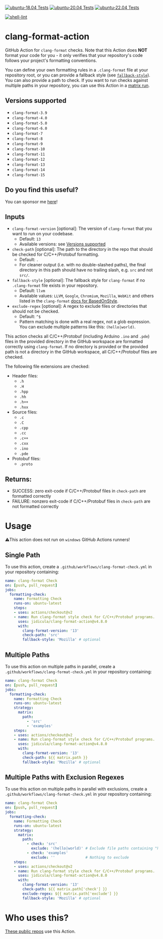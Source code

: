 [![ubuntu-18.04 Tests](https://github.com/jidicula/clang-format-action/actions/workflows/test-ubuntu-18.04.yml/badge.svg)](https://github.com/jidicula/clang-format-action/actions/workflows/test-ubuntu-18.04.yml) [![ubuntu-20.04 Tests](https://github.com/jidicula/clang-format-action/actions/workflows/test-ubuntu-20.04.yml/badge.svg)](https://github.com/jidicula/clang-format-action/actions/workflows/test-ubuntu-20.04.yml) [![ubuntu-22.04 Tests](https://github.com/jidicula/clang-format-action/actions/workflows/test-ubuntu-22.04.yml/badge.svg)](https://github.com/jidicula/clang-format-action/actions/workflows/test-ubuntu-22.04.yml)

[![shell-lint](https://github.com/jidicula/clang-format-action/workflows/shell-lint/badge.svg?branch=main)](https://github.com/jidicula/clang-format-action/actions?query=workflow%3Ashell-lint+branch%3Amain)


# clang-format-action
GitHub Action for `clang-format` checks. Note that this Action does **NOT** format your code for you - it only verifies that your repository's code follows your project's formatting conventions.

You can define your own formatting rules in a `.clang-format` file at your repository root, or you can provide a fallback style (see [`fallback-style`](#inputs)). You can also provide a path to check. If you want to run checks against multiple paths in your repository, you can use this Action in a [matrix run](#multiple-paths).

## Versions supported
* `clang-format-3.9`
* `clang-format-4.0`
* `clang-format-5.0`
* `clang-format-6.0`
* `clang-format-7`
* `clang-format-8`
* `clang-format-9`
* `clang-format-10`
* `clang-format-11`
* `clang-format-12`
* `clang-format-13`
* `clang-format-14`
* `clang-format-15`

## Do you find this useful?

You can sponsor me [here](https://github.com/sponsors/jidicula)!

## Inputs
* `clang-format-version` [optional]: The version of `clang-format` that you want to run on your codebase.
  * Default: `13`
  * Available versions: see [Versions supported](#versions-supported)
* `check-path` [optional]: The path to the directory in the repo that should be checked for C/C++/Protobuf formatting.
  * Default: `.`
  * For cleaner output (i.e. with no double-slashed paths), the final directory in this path should have no trailing slash, e.g. `src` and not `src/`.
* `fallback-style` [optional]: The fallback style for `clang-format` if no `.clang-format` file exists in your repository.
  * Default: `llvm`
  * Available values: `LLVM`, `Google`, `Chromium`, `Mozilla`, `WebKit` and others listed in the `clang-format` [docs for BasedOnStyle](https://clang.llvm.org/docs/ClangFormatStyleOptions.html#configurable-format-style-options).
* `exclude-regex` [optional]: A regex to exclude files or directories that should not be checked.
  * Default: `^$`
  * Pattern matching is done with a real regex, not a glob expression. You can exclude multiple patterns like this: `(hello|world)`.

This action checks all C/C++/Protobuf (including Arduino `.ino` and `.pde`) files in the provided directory in the GitHub workspace are formatted correctly using `clang-format`. If no directory is provided or the provided path is not a directory in the GitHub workspace, all C/C++/Protobuf files are checked.

The following file extensions are checked:
* Header files:
  * `.h`
  * `.H`
  * `.hpp`
  * `.hh`
  * `.h++`
  * `.hxx `
* Source files:
  * `.c`
  * `.C`
  * `.cpp`
  * `.cc`
  * `.c++`
  * `.cxx`
  * `.ino`
  * `.pde`
* Protobuf files:
  * `.proto`

## Returns:

* SUCCESS: zero exit-code if C/C++/Protobuf files in `check-path` are formatted correctly
* FAILURE: nonzero exit-code if C/C++/Protobuf files in `check-path` are not formatted correctly

# Usage

⚠️This action does not run on `windows`  GitHub Actions runners!

## Single Path

To use this action, create a `.github/workflows/clang-format-check.yml` in your repository containing:

```yaml
name: clang-format Check
on: [push, pull_request]
jobs:
  formatting-check:
    name: Formatting Check
    runs-on: ubuntu-latest
    steps:
    - uses: actions/checkout@v2
    - name: Run clang-format style check for C/C++/Protobuf programs.
      uses: jidicula/clang-format-action@v4.8.0
      with:
        clang-format-version: '13'
        check-path: 'src'
        fallback-style: 'Mozilla' # optional
```

## Multiple Paths
To use this action on multiple paths in parallel, create a `.github/workflows/clang-format-check.yml` in your repository containing:

```yaml
name: clang-format Check
on: [push, pull_request]
jobs:
  formatting-check:
    name: Formatting Check
    runs-on: ubuntu-latest
    strategy:
      matrix:
        path:
          - 'src'
          - 'examples'
    steps:
    - uses: actions/checkout@v2
    - name: Run clang-format style check for C/C++/Protobuf programs.
      uses: jidicula/clang-format-action@v4.8.0
      with:
        clang-format-version: '13'
        check-path: ${{ matrix.path }}
        fallback-style: 'Mozilla' # optional
```

## Multiple Paths with Exclusion Regexes
To use this action on multiple paths in parallel with exclusions, create a `.github/workflows/clang-format-check.yml` in your repository containing:

```yaml
name: clang-format Check
on: [push, pull_request]
jobs:
  formatting-check:
    name: Formatting Check
    runs-on: ubuntu-latest
    strategy:
      matrix:
        path:
          - check: 'src'
            exclude: '(hello|world)' # Exclude file paths containing "hello" or "world"
          - check: 'examples'
            exclude: ''              # Nothing to exclude
    steps:
    - uses: actions/checkout@v2
    - name: Run clang-format style check for C/C++/Protobuf programs.
      uses: jidicula/clang-format-action@v4.8.0
      with:
        clang-format-version: '13'
        check-path: ${{ matrix.path['check'] }}
        exclude-regex: ${{ matrix.path['exclude'] }}
        fallback-style: 'Mozilla' # optional
```

# Who uses this?

[These public repos](https://github.com/search?o=desc&q=uses%3A+jidicula%2Fclang-format-action+-user%3Ajidicula&s=indexed&type=Code) use this Action.
